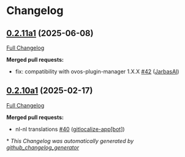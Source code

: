 # Changelog

## [0.2.11a1](https://github.com/OpenVoiceOS/ovos-solver-YesNo-plugin/tree/0.2.11a1) (2025-06-08)

[Full Changelog](https://github.com/OpenVoiceOS/ovos-solver-YesNo-plugin/compare/0.2.10a1...0.2.11a1)

**Merged pull requests:**

- fix: compatibility with ovos-plugin-manager 1.X.X [\#42](https://github.com/OpenVoiceOS/ovos-solver-YesNo-plugin/pull/42) ([JarbasAl](https://github.com/JarbasAl))

## [0.2.10a1](https://github.com/OpenVoiceOS/ovos-solver-YesNo-plugin/tree/0.2.10a1) (2025-02-17)

[Full Changelog](https://github.com/OpenVoiceOS/ovos-solver-YesNo-plugin/compare/0.2.9...0.2.10a1)

**Merged pull requests:**

- nl-nl translations [\#40](https://github.com/OpenVoiceOS/ovos-solver-YesNo-plugin/pull/40) ([gitlocalize-app[bot]](https://github.com/apps/gitlocalize-app))



\* *This Changelog was automatically generated by [github_changelog_generator](https://github.com/github-changelog-generator/github-changelog-generator)*
